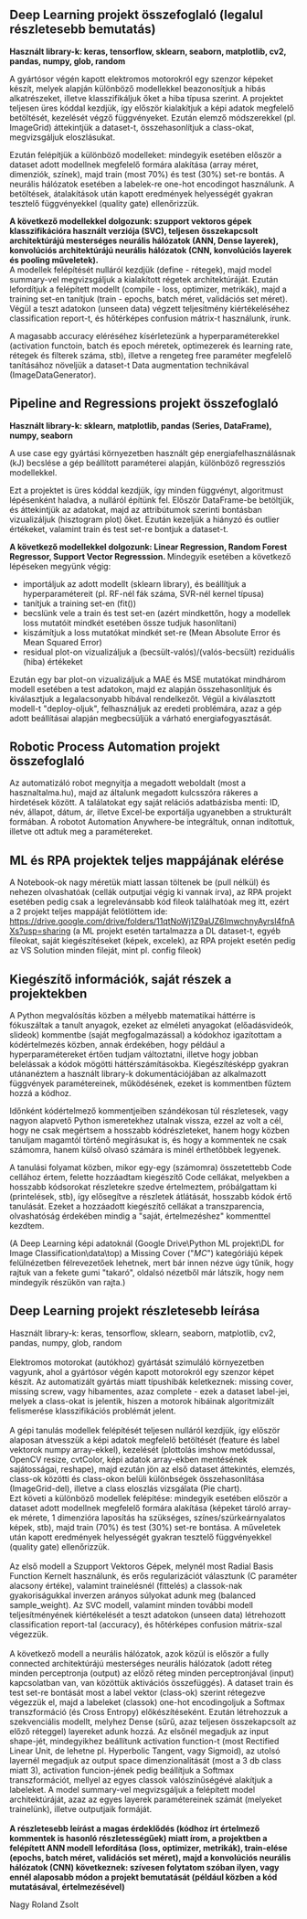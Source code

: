 Deep Learning projekt összefoglaló (legalul részletesebb bemutatás)
-----------------------------------
<b>Használt library-k: keras, tensorflow, sklearn, seaborn, matplotlib, cv2, pandas, numpy, glob, random </b>

A gyártósor végén kapott elektromos motorokról egy szenzor képeket készít, melyek alapján különböző modellekkel beazonosítjuk a hibás alkatrészeket, illetve klasszifikáljuk őket a hiba típusa szerint. A projektet teljesen üres kóddal kezdjük, így először kialakítjuk a képi adatok megfelelő betöltését, kezelését végző függvényeket. Ezután elemző módszerekkel (pl. ImageGrid) áttekintjük a dataset-t, összehasonlítjuk a class-okat, megvizsgáljuk eloszlásukat.

Ezután felépítjük a különböző modelleket: mindegyik esetében először a dataset adott modellnek megfelelő formára alakítása (array méret, dimenziók, színek), majd train (most 70%) és test (30%) set-re bontás. A neurális hálózatok esetében a labelek-re one-hot encodingot használunk. A betöltések, átalakítások után kapott eredmények helyességét gyakran tesztelő függvényekkel (quality gate) ellenőrizzük. <br>

<b>A következő modellekkel dolgozunk: szupport vektoros gépek klasszifikációra használt verziója (SVC), teljesen összekapcsolt architektúrájú mesterséges neurális hálózatok (ANN, Dense layerek), konvolúciós architektúrájú neurális hálózatok (CNN, konvolúciós layerek és pooling műveletek). </b> <br>
A modellek felépítését nulláról kezdjük (define - rétegek), majd model summary-vel megvizsgáljuk a kialakított régetek architektúráját. Ezután lefordítjuk a felépített modellt (compile - loss, optimizer, metrikák), majd a training set-en tanítjuk (train - epochs, batch méret, validációs set méret). Végül a teszt adatokon (unseen data) végzett teljesítmény kiértékeléséhez classification report-t, és hőtérképes confusion mátrix-t használunk, írunk. <br>

A magasabb accuracy eléréséhez kísérletezünk a hyperparaméterekkel (activation functoin, batch és epoch méretek, optimezerek és learning rate, rétegek és filterek száma, stb), illetve a rengeteg free paraméter megfelelő tanításához növeljük a dataset-t Data augmentation technikával (ImageDataGenerator).

Pipeline and Regressions projekt összefoglaló 
-----------------------------------
<b>Használt library-k: sklearn, matplotlib, pandas (Series, DataFrame), numpy, seaborn</b>

A use case egy gyártási környezetben használt gép energiafelhasználásnak (kJ) becslése a gép beállított paraméterei alapján, különböző regressziós modellekkel. <br>

Ezt a projektet is üres kóddal kezdjük, így minden függvényt, algoritmust lépésenként haladva, a nulláról építünk fel. Először DataFrame-be betöltjük, és áttekintjük az adatokat, majd az attribútumok szerinti bontásban vizualizáljuk (hisztogram plot) őket. Ezután kezeljük a hiányzó és outlier értékeket, valamint train és test set-re bontjuk a dataset-t.

<b>A következő modellekkel dolgozunk: Linear Regression, Random Forest Regressor, Support Vector Regresssion. </b> Mindegyik esetében a következő lépéseken megyünk végig: 
- importáljuk az adott modellt (sklearn library), és beállítjuk a hyperparamétereit (pl. RF-nél fák száma, SVR-nél kernel típusa)
- tanítjuk a training set-en (fit()) 
- becslünk vele a train és test set-en (azért mindkettőn, hogy a modellek loss mutatóit mindkét esetében össze tudjuk hasonlítani)
- kiszámítjuk a loss mutatókat mindkét set-re (Mean Absolute Error és Mean Squared Error)
- residual plot-on vizualizáljuk a (becsült-valós)/(valós-becsült) reziduális (hiba) értékeket

Ezután egy bar plot-on vizualizáljuk a MAE és MSE mutatókat mindhárom modell esetében a test adatokon, majd ez alapján összehasonlítjuk és kiválasztjuk a legalacsonyabb hibával rendelkezőt. Végül a kiválasztott modell-t "deploy-oljuk", felhasználjuk az eredeti problémára, azaz a gép adott beállításai alapján megbecsüljük a várható energiafogyasztását. 


Robotic Process Automation projekt összefoglaló
-----------------------------------
Az automatizáló robot megnyitja a megadott weboldalt (most a hasznaltalma.hu), majd az általunk megadott kulcsszóra rákeres a hirdetések között. A találatokat egy saját relációs adatbázisba menti: ID, név, állapot, dátum, ár, illetve Excel-be exportálja ugyanebben a strukturált formában.
A robotot Automation Anywhere-be integráltuk, onnan indítottuk, illetve ott adtuk meg a paramétereket.

ML és RPA projektek teljes mappájának elérése
-----------------------------------
A Notebook-ok nagy méretük miatt lassan töltenek be (pull nélkül) és nehezen olvashatóak (cellák outputjai végig ki vannak írva),
az RPA projekt esetében pedig csak a legrelevánsabb kód fileok találhatóak meg itt, ezért    
a 2 projekt teljes mappáját felötlöttem ide:
https://drive.google.com/drive/folders/11qtNoWj1Z9aUZ6ImwchnyAyrsl4fnAXs?usp=sharing
(a ML projekt esetén tartalmazza a DL dataset-t, egyéb fileokat, saját kiegészítéseket (képek, excelek), 
az RPA projekt esetén pedig az VS Solution minden fileját, mint pl. config fileok)


Kiegészítő információk, saját részek a projektekben
-----------------------------------
A Python megvalósítás közben a mélyebb matematikai háttérre is fókuszáltak a tanult anyagok, ezeket az elméleti anyagokat (előadásvideók, slideok) kommentbe (saját megfogalmazással) a kódokhoz igazítottam a kódértelmezés közben, annak érdekében, hogy például a hyperparamétereket értően tudjam változtatni, illetve hogy jobban belelássak a kódok mögötti háttérszámításokba. Kiegészítésképp gyakran utánanéztem a használt library-k dokumentációjában az alkalmazott függvények paramétereinek, működésének, ezeket is kommentben fűztem hozzá a kódhoz.

Időnként kódértelmező kommentjeiben szándékosan túl részletesek, vagy nagyon alapvető Python ismeretekhez utalnak vissza, ezzel az volt a cél, hogy ne csak megértsem a hosszabb kódrészleteket, hanem hogy közben tanuljam magamtól történő megírásukat is, és hogy a kommentek ne csak számomra, hanem külső olvasó számára is minél érthetőbbek legyenek.

A tanulási folyamat közben, mikor egy-egy (számomra) összetettebb Code cellához értem, felette hozzáadtam kiegészítő Code cellákat, melyekben a hosszabb kódsorokat részletekre szedve értelmeztem, próbálgattam ki (printelések, stb), így elősegítve a részletek átlátását, hosszabb kódok értő tanulását. Ezeket a hozzáadott kiegészítő cellákat a transzparencia, olvashatóság érdekében mindig a "saját, értelmezéshez" kommenttel kezdtem.

(A Deep Learning képi adatoknál (Google Drive\Python ML projekt\DL for Image Classification\data\top) a Missing Cover ("_MC_") kategóriájú képek felülnézetben félrevezetőek lehetnek, mert bár innen nézve úgy tűnik, hogy rajtuk van a fekete gumi "takaró", oldalsó nézetből már látszik, hogy nem mindegyik részükön van rajta.)

Deep Learning projekt részletesebb leírása
-----------------------------------
Használt library-k: keras, tensorflow, sklearn, seaborn, matplotlib, cv2, pandas, numpy, glob, random <br> <br>
Elektromos motorokat (autókhoz) gyártását szimuláló környezetben vagyunk, ahol a gyártósor végén kapott motorokról egy szenzor képet készít. Az automatizált gyártás miatt típushibák keletkeznek: missing cover, missing screw, vagy hibamentes, azaz complete - ezek a dataset label-jei, melyek a class-okat is jelentik, hiszen a motorok hibáinak algoritmizált felismerése klasszifikációs problémát jelent.<br><br>
A gépi tanulás modellek felépítését teljesen nulláról kezdjük, így először alaposan átvesszük a képi adatok megfelelő betöltését (feature és label vektorok numpy array-ekkel), kezelését (plottolás imshow metódussal, OpenCV resize, cvtColor, képi adatok array-ekben mentésének sajátosságai, reshape), majd ezután jön az első dataset áttekintés, elemzés, class-ok közötti és class-okon belüli különbségek összehasonlítása (ImageGrid-del), illetve a class eloszlás vizsgálata (Pie chart). <br>
Ezt követi a különböző modellek felépítése: mindegyik esetében először a dataset adott modellnek megfelelő formára alakítása (képeket tároló array-ek mérete, 1 dimenzióra laposítás ha szükséges, színes/szürkeárnyalatos képek, stb), majd train (70%) és test (30%) set-re bontása. A műveletek után kapott eredmények helyességét gyakran tesztelő függvényekkel (quality gate) ellenőrizzük. <br><br>
Az első modell a Szupport Vektoros Gépek, melynél most Radial Basis Function Kernelt használunk, és erős regularizációt választunk (C paraméter alacsony értéke), valamint trainelésnél (fittelés) a classok-nak gyakoriságukkal inverzen arányos súlyokat adunk meg (balanced sample_weight). Az SVC modell, valamint minden további modell teljesítményének kiértékelését a teszt adatokon (unseen data) létrehozott classification report-tal (accuracy), és hőtérképes confusion mátrix-szal végezzük.
<br><br>
A következő modell a neurális hálózatok, azok közül is először a fully connected architektúrájú mesterséges neurális hálózatok (adott réteg minden perceptronja (output) az előző réteg minden perceptronjával (input) kapcsolatban van, van közöttük aktivációs összefüggés). A dataset train és test set-re bontását most a label vektor (class-ok) szerint rétegezve végezzük el, majd a labeleket (classok) one-hot encodingoljuk a Softmax transzformáció (és Cross Entropy) előkészítéseként. Ezután létrehozzuk a szekvenciális modellt, melyhez Dense (sűrű, azaz teljesen összekapcsolt az előző réteggel) layereket adunk hozzá. Az elsőnél megadjuk az input shape-jét, mindegyikhez beállítunk activation function-t (most Rectified Linear Unit, de lehetne pl. Hyperbolic Tangent, vagy Sigmoid), az utolsó layernél megadjuk az output space dimenzionalitását (most a 3 db class miatt 3), activation funcion-jének pedig beállítjuk a Softmax transzformációt, mellyel az egyes classok valószínűségévé alakítjuk a labeleket. A model summary-vel megvizsgáljuk a felépített model architektúráját, azaz az egyes layerek paramétereinek számát (melyeket trainelünk), illetve outputjaik formáját.<br><br>
<b> A részletesebb leírást a magas érdeklődés (kódhoz írt értelmező kommentek is hasonló részletességűek) miatt írom, a projektben a felépített ANN modell lefordítása (loss, optimizer, metrikák), train-elése (epochs, batch méret, validációs set méret), majd a konvolúciós neurális hálózatok (CNN) következnek: szívesen folytatom szóban ilyen, vagy ennél alaposabb módon a projekt bemutatását (például közben a kód mutatásával, értelmezésével) </b><br>
 
Nagy Roland Zsolt
